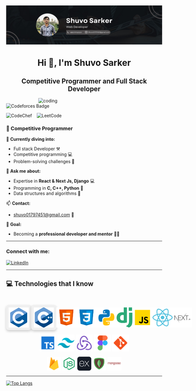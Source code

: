 ![Banner](https://github.com/Shuvosarker4/Shuvosarker4/blob/main/Black%20Minimal%20Business%20Personal%20Profile%20Linkedin%20Banner.png)
<h1 align="center">Hi 👋, I'm Shuvo Sarker </h1>
<h2 align="center">Competitive Programmer and Full Stack Developer</h2>

<img align="right" alt="coding" width="400" src="https://user-images.githubusercontent.com/69011963/137184767-79a13ec7-1bb3-4341-a6da-3a149c9c159a.gif" />

<p align="left">
  &nbsp;&nbsp;
  <img src="https://codeforces-readme-stats.vercel.app/api/badge?username=shuvo_sarker4" alt="Codeforces Badge" />
  &nbsp;&nbsp;
  
  ![CodeChef](https://img.shields.io/badge/CodeChef-1467-orange?logo=codechef&logoColor=white)
  &nbsp;&nbsp;
  ![LeetCode](https://img.shields.io/badge/LeetCode-1534-yellowgreen?logo=leetcode&logoColor=white)
  
 
</p>

### 🚀 Competitive Programmer  

🌱 **Currently diving into:**  
   - Full stack Developer ⚒️
   - Competitive programming 💻  
   - Problem-solving challenges 🧩  

💬 **Ask me about:**  
   - Expertise in **React & Next Js, Django** 💻 
   - Programming in **C, C++, Python** 🐍  
   - Data structures and algorithms 🔗  

📫 **Contact:**  
   - [shuvo01797451@gmail.com](mailto:shuvo01797451@gmail.com) 📧  
 

🎯 **Goal:**  
   - Becoming a **professional developer and mentor** 🧑‍💻  



---

<h3 align="left">Connect with me:</h3>
<p align="left">
  <a href="https://www.linkedin.com/in/shuvosarker4" target="_blank" title="LinkedIn">
    <img align="center" src="https://raw.githubusercontent.com/rahuldkjain/github-profile-readme-generator/master/src/images/icons/Social/linked-in-alt.svg" alt="LinkedIn" height="30" width="40" />
  </a>
</p>

---

## :computer: Technologies that I know

<br>
<p align="center" style="display:flex; align-items:center; justify-content:space-between; gap:60">
  <img src="https://raw.githubusercontent.com/devicons/devicon/master/icons/c/c-original.svg" alt="C" height="65" style="border-radius: 8px; padding: 8px; background-color: #f0f0f0; transition: transform 0.3s, background-color 0.3s; box-shadow: 0 4px 8px rgba(0, 0, 0, 0.2);" />
  <img src="https://raw.githubusercontent.com/devicons/devicon/master/icons/cplusplus/cplusplus-original.svg" alt="C++" height="65" style="border-radius: 8px; padding: 8px; background-color: #f0f0f0; transition: transform 0.3s, background-color 0.3s; box-shadow: 0 4px 8px rgba(0, 0, 0, 0.2);" />
<img height="65" src="https://github.com/Shuvosarker4/Shuvosarker4/blob/main/html.png"/>
<img height="65" src="https://github.com/Shuvosarker4/Shuvosarker4/blob/main/css.png"/>
<img height="65" src="https://github.com/Shuvosarker4/Shuvosarker4/blob/main/python.png"/>
<img height="65" src="https://github.com/Shuvosarker4/Shuvosarker4/blob/main/django.svg"/>
<img height="65" src="https://github.com/Shuvosarker4/Shuvosarker4/blob/main/javascript.png"/>
<img height="65" src="https://github.com/Shuvosarker4/Shuvosarker4/blob/main/reactjs.png"/>
<img height="65" src="https://github.com/Shuvosarker4/Shuvosarker4/blob/main/nextjs.png"/>


</p>

<p align="center">
<img height="55" src="https://github.com/Shuvosarker4/Shuvosarker4/blob/main/typescript.png"/>
<img height="55" src="https://github.com/Shuvosarker4/Shuvosarker4/blob/main/tailwind.png"/>
<img height="55" src="https://github.com/Shuvosarker4/Shuvosarker4/blob/main/redux.png"/>
<img height="55" src="https://github.com/Shuvosarker4/Shuvosarker4/blob/main/figma.png"/>
<img height="55" src="https://github.com/Shuvosarker4/Shuvosarker4/blob/main/git.png"/>
</p>

<p align="center">
<img height="45" src="https://github.com/Shuvosarker4/Shuvosarker4/blob/main/firebase.webp"/>
<img height="45" src="https://github.com/Shuvosarker4/Shuvosarker4/blob/main/nodejs.png"/>
<img height="45" src="https://github.com/Shuvosarker4/Shuvosarker4/blob/main/express.png" "Expressjs"/>
<img height="45" src="https://github.com/Shuvosarker4/Shuvosarker4/blob/main/mongodb.png"/>
<img height="45" src="https://github.com/Shuvosarker4/Shuvosarker4/blob/main/mongoose.png"/>

</p>


---
[![Top Langs](https://github-readme-stats.vercel.app/api/top-langs/?username=Shuvosarker4)](https://github.com/anuraghazra/github-readme-stats)

